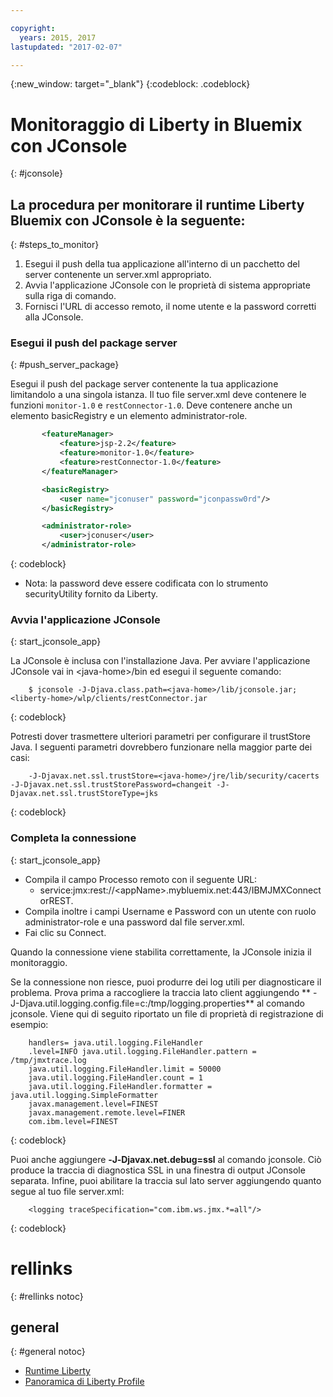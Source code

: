 ```yaml
---

copyright:
  years: 2015, 2017
lastupdated: "2017-02-07"

---
```


{:new_window: target="_blank"}
{:codeblock: .codeblock}

# Monitoraggio di Liberty in Bluemix con JConsole
{: #jconsole}

## La procedura per monitorare il runtime Liberty Bluemix con JConsole è la seguente:
{: #steps_to_monitor}

1. Esegui il push della tua applicazione all'interno di un pacchetto del server contenente un server.xml appropriato.
2. Avvia l'applicazione JConsole con le proprietà di sistema appropriate sulla riga di comando.
3. Fornisci l'URL di accesso remoto, il nome utente e la password corretti alla JConsole.

### Esegui il push del package server
{: #push_server_package}

Esegui il push del package server contenente la tua applicazione limitandolo
a una singola istanza. Il tuo file server.xml deve contenere le funzioni `monitor-1.0` e `restConnector-1.0`. Deve contenere anche un elemento basicRegistry e un elemento administrator-role.
```xml
       <featureManager>
           <feature>jsp-2.2</feature>
           <feature>monitor-1.0</feature>
           <feature>restConnector-1.0</feature>
       </featureManager>

       <basicRegistry>
           <user name="jconuser" password="jconpassw0rd"/>
       </basicRegistry>

       <administrator-role>
           <user>jconuser</user>
       </administrator-role>
```
{: codeblock}

   * Nota: la password deve essere codificata con lo strumento securityUtility fornito da Liberty.

### Avvia l'applicazione JConsole
{: start_jconsole_app}

La JConsole è inclusa con l'installazione Java.  Per avviare l'applicazione JConsole vai in &lt;java-home&gt;/bin ed esegui il seguente comando:
```
    $ jconsole -J-Djava.class.path=<java-home>/lib/jconsole.jar;<liberty-home>/wlp/clients/restConnector.jar
```
{: codeblock}

Potresti dover trasmettere ulteriori parametri per configurare il trustStore Java. I seguenti parametri dovrebbero funzionare nella maggior parte dei casi:
```
    -J-Djavax.net.ssl.trustStore=<java-home>/jre/lib/security/cacerts -J-Djavax.net.ssl.trustStorePassword=changeit -J-Djavax.net.ssl.trustStoreType=jks
```
{: codeblock}

### Completa la connessione
{: start_jconsole_app}
  * Compila il campo Processo remoto con il seguente URL:
    * service:jmx:rest://&lt;appName&gt;.mybluemix.net:443/IBMJMXConnectorREST.
  *  Compila inoltre i campi Username e Password con un utente con ruolo administrator-role e una password dal file server.xml.
  * Fai clic su Connect.

Quando la connessione
viene stabilita correttamente, la JConsole inizia il monitoraggio.

Se la connessione non riesce, puoi produrre dei log utili per diagnosticare il problema.  Prova prima a raccogliere la traccia lato client aggiungendo ** -J-Djava.util.logging.config.file=c:/tmp/logging.properties** al
comando jconsole.
Viene qui di seguito riportato un file di proprietà di registrazione di esempio:
```
    handlers= java.util.logging.FileHandler
    .level=INFO java.util.logging.FileHandler.pattern = /tmp/jmxtrace.log
    java.util.logging.FileHandler.limit = 50000
    java.util.logging.FileHandler.count = 1
    java.util.logging.FileHandler.formatter = java.util.logging.SimpleFormatter
    javax.management.level=FINEST
    javax.management.remote.level=FINER
    com.ibm.level=FINEST
```
{: codeblock}

Puoi anche aggiungere <b>&dash;J&dash;Djavax.net.debug=ssl</b> al comando jconsole. Ciò produce la traccia di diagnostica SSL in una finestra di output JConsole
separata.  Infine, puoi abilitare la traccia sul lato server aggiungendo quanto segue al tuo file server.xml:
```
    <logging traceSpecification="com.ibm.ws.jmx.*=all"/>
```
{: codeblock}

# rellinks
{: #rellinks notoc}
## general
{: #general notoc}
* [Runtime Liberty](index.html)
* [Panoramica di Liberty Profile](http://www-01.ibm.com/support/knowledgecenter/SSAW57_8.5.5/com.ibm.websphere.wlp.nd.doc/ae/cwlp_about.html)

